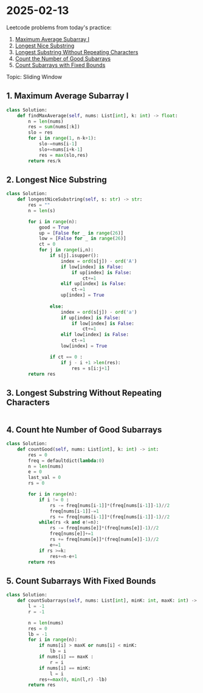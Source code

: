 # 2025-02-13

Leetcode problems from today's practice:

1. [Maximum Average Subarray I](https://leetcode.com/problems/maximum-average-subarray-i/)
2. [Longest Nice Substring](https://leetcode.com/problems/longest-nice-substring/)
3. [Longest Substring Without Repeating Characters](https://leetcode.com/problems/longest-substring-without-repeating-characters/)
4. [Count the Number of Good Subarrays](https://leetcode.com/problems/count-the-number-of-good-subarrays/)
5. [Count Subarrays with Fixed Bounds](https://leetcode.com/problems/count-subarrays-with-fixed-bounds/)


Topic: Sliding Window

## 1. Maximum Average Subarray I
```python
class Solution:
    def findMaxAverage(self, nums: List[int], k: int) -> float:
        n = len(nums)
        res = sum(nums[:k])
        slo = res
        for i in range(1, n-k+1):
            slo-=nums[i-1]
            slo+=nums[i+k-1]
            res = max(slo,res)
        return res/k
```

## 2. Longest Nice Substring
```python
class Solution:
    def longestNiceSubstring(self, s: str) -> str:
        res = ""
        n = len(s)

        for i in range(n):
            good = True
            up = [False for _ in range(26)]
            low = [False for _ in range(26)]
            ct = 0 
            for j in range(i,n):
                if s[j].isupper():
                    index = ord(s[j]) - ord('A')
                    if low[index] is False:
                        if up[index] is False:
                            ct+=1
                    elif up[index] is False:
                        ct-=1
                    up[index] = True
                        
                else:
                    index = ord(s[j]) - ord('a')
                    if up[index] is False:
                        if low[index] is False:
                            ct+=1
                    elif low[index] is False:
                        ct-=1
                    low[index] = True

                if ct == 0 :
                    if j - i +1 >len(res):
                        res = s[i:j+1]
        return res
```

## 3. Longest Substring Without Repeating Characters
```python


```

## 4. Count hte Number of Good Subarrays
```python
class Solution:
    def countGood(self, nums: List[int], k: int) -> int:
        res = 0
        freq = defaultdict(lambda:0)
        n = len(nums)
        e = 0 
        last_val = 0 
        rs = 0

        for i in range(n):
            if i != 0 :
                rs -= freq[nums[i-1]]*(freq[nums[i-1]]-1)//2
                freq[nums[i-1]]-=1
                rs += freq[nums[i-1]]*(freq[nums[i-1]]-1)//2
            while(rs <k and e!=n):
                rs -= freq[nums[e]]*(freq[nums[e]]-1)//2
                freq[nums[e]]+=1
                rs += freq[nums[e]]*(freq[nums[e]]-1)//2
                e+=1
            if rs >=k:
                res+=n-e+1
        return res

```

## 5. Count Subarrays With Fixed Bounds
```python
class Solution:
    def countSubarrays(self, nums: List[int], minK: int, maxK: int) -> int:
        l = -1
        r = -1

        n = len(nums)
        res = 0 
        lb = -1
        for i in range(n):
            if nums[i] > maxK or nums[i] < minK:
                lb = i
            if nums[i] == maxK :
                r = i
            if nums[i] == minK:
                l = i
            res+=max(0, min(l,r) -lb)
        return res



```
